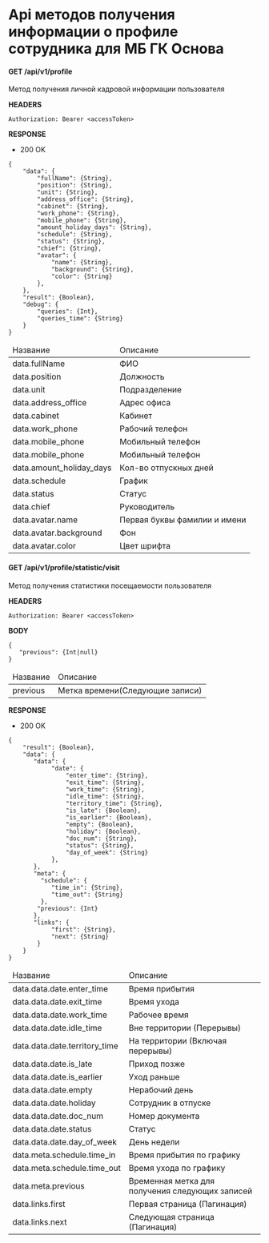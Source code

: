 # Api методов получения информации о профиле сотрудника для МБ ГК Основа

#### GET /api/v1/profile

Метод получения личной кадровой информации пользователя

<b>HEADERS</b>

```
Authorization: Bearer <accessToken>
```

<b>RESPONSE</b>

+ 200 OK

```
{
    "data": {
        "fullName": {String},
        "position": {String},
        "unit": {String},
        "address_office": {String},
        "cabinet": {String},
        "work_phone": {String},
        "mobile_phone": {String},
        "amount_holiday_days": {String},
        "schedule": {String},
        "status": {String},
        "chief": {String},
        "avatar": {
            "name": {String},
            "background": {String},
            "color": {String}
        },
    },
    "result": {Boolean},
    "debug": {
        "queries": {Int},
        "queries_time": {String}
    }
}
```

<table>
    <thead>
        <tr>
            <td>Название</td>
            <td>Описание</td>
        </tr>
    </thead>
    <tbody>
         <tr>
            <td>data.fullName</td>
            <td>ФИО</td>
        </tr>
        <tr>
            <td>data.position</td>
            <td>Должность</td>
        </tr>
        <tr>
            <td>data.unit</td>
            <td>Подразделение</td>
        </tr>
        <tr>
            <td>data.address_office</td>
            <td>Адрес офиса</td>
        </tr>
        <tr>
            <td>data.cabinet</td>
            <td>Кабинет</td>
        </tr>
        <tr>
            <td>data.work_phone</td>
            <td>Рабочий телефон</td>
        </tr>
        <tr>
            <td>data.mobile_phone</td>
            <td>Мобильный телефон</td>
        </tr>
        <tr>
            <td>data.mobile_phone</td>
            <td>Мобильный телефон</td>
        </tr>
        <tr>
            <td>data.amount_holiday_days</td>
            <td>Кол-во отпускных дней</td>
        </tr>
        <tr>
            <td>data.schedule</td>
            <td>График</td>
        </tr>
        <tr>
            <td>data.status</td>
            <td>Статус</td>
        </tr>
        <tr>
            <td>data.chief</td>
            <td>Руководитель</td>
        </tr>
        <tr>
            <td>data.avatar.name</td>
            <td>Первая буквы фамилии и имени</td>
        </tr>
        <tr>
            <td>data.avatar.background</td>
            <td>Фон</td>
        </tr>
        <tr>
            <td>data.avatar.color</td>
            <td>Цвет шрифта</td>
        </tr>
    </tbody>
</table>

#### GET /api/v1/profile/statistic/visit

Метод получения статистики посещаемости пользователя

<b>HEADERS</b>

```
Authorization: Bearer <accessToken>
```

<b>BODY</b>
 ```
{
    "previous": {Int|null}
}
```

<table>
    <thead>
        <tr>
            <td>Название</td>
            <td>Описание</td>
        </tr>
    </thead>
    <tbody>
         <tr>
            <td>previous</td>
            <td>Метка времени(Следующие записи)</td>
        </tr>
    </tbody>
</table> 


<b>RESPONSE</b>

+ 200 OK

```
{
    "result": {Boolean},
    "data": {
       "data": {
            "date": {
                "enter_time": {String},
                "exit_time": {String},
                "work_time": {String},
                "idle_time": {String},
                "territory_time": {String},
                "is_late": {Boolean},
                "is_earlier": {Boolean},
                "empty": {Boolean},
                "holiday": {Boolean},
                "doc_num": {String},
                "status": {String},
                "day_of_week": {String}
            }, 
       }, 
       "meta": {
         "schedule": {
            "time_in": {String},
            "time_out": {String}
         },
        "previous": {Int}
       }, 
       "links": {
            "first": {String},
            "next": {String}
        } 
    }
}
```
<table>
    <thead>
        <tr>
            <td>Название</td>
            <td>Описание</td>
        </tr>
    </thead>
    <tbody>
        <tr>
            <td>data.data.date.enter_time</td>
            <td>Время прибытия</td>
        </tr>
        <tr>
            <td>data.data.date.exit_time</td>
            <td>Время ухода</td>
        </tr>
         <tr>
            <td>data.data.date.work_time</td>
            <td>Рабочее время</td>
        </tr>
        <tr>
            <td>data.data.date.idle_time</td>
            <td>Вне территории (Перерывы)</td>
        </tr>
        <tr>
            <td>data.data.date.territory_time</td>
            <td>На территории (Включая перерывы)</td>
        </tr>
         <tr>
            <td>data.data.date.is_late</td>
            <td>Приход позже</td>
        </tr>
        <tr>
            <td>data.data.date.is_earlier</td>
            <td>Уход раньше</td>
        </tr>
        <tr>
            <td>data.data.date.empty</td>
            <td>Нерабочий день</td>
        </tr>
        <tr>
            <td>data.data.date.holiday</td>
            <td>Сотрудник в отпуске</td>
        </tr>
        <tr>
            <td>data.data.date.doc_num</td>
            <td>Номер документа</td>
        </tr>
        <tr>
            <td>data.data.date.status</td>
            <td>Статус</td>
        </tr>
        <tr>
            <td>data.data.date.day_of_week</td>
            <td>День недели</td>
        </tr>
        <tr>
            <td>data.meta.schedule.time_in</td>
            <td>Время прибытия по графику</td>
        </tr>
        <tr>
            <td>data.meta.schedule.time_out</td>
            <td>Время ухода по графику</td>
        </tr>
         <tr>
            <td>data.meta.previous</td>
            <td>Временная метка для получения следующих записей</td>
        </tr>
        <tr>
            <td>data.links.first</td>
            <td>Первая страница (Пагинация)</td>
        </tr>
        <tr>
            <td>data.links.next</td>
            <td>Следующая страница (Пагинация)</td>
        </tr>
    </tbody>
</table>
